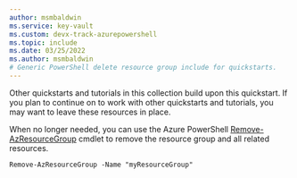 ```yaml
---
author: msmbaldwin
ms.service: key-vault
ms.custom: devx-track-azurepowershell
ms.topic: include
ms.date: 03/25/2022
ms.author: msmbaldwin
# Generic PowerShell delete resource group include for quickstarts.
---
```


Other quickstarts and tutorials in this collection build upon this quickstart. If you plan to continue on to work with other quickstarts and tutorials, you may want to leave these resources in place.

When no longer needed, you can use the Azure PowerShell [Remove-AzResourceGroup](/powershell/module/az.resources/remove-azresourcegroup) cmdlet to remove the resource group and all related resources.

```azurepowershell-interactive
Remove-AzResourceGroup -Name "myResourceGroup"
```
